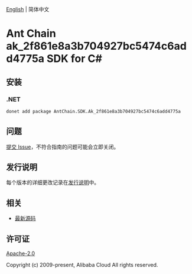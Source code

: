 [English](README.md) | 简体中文

# Ant Chain ak_2f861e8a3b704927bc5474c6add4775a SDK for C#

## 安装

### .NET

```bash
donet add package AntChain.SDK.Ak_2f861e8a3b704927bc5474c6add4775a
```

## 问题

[提交 Issue](https://github.com/alipay/antchain-openapi-prod-sdk/issues/new)，不符合指南的问题可能会立即关闭。

## 发行说明

每个版本的详细更改记录在[发行说明](./ChangeLog.txt)中。

## 相关

* [最新源码](https://github.com/antchain-openapi-prod-sdk)

## 许可证

[Apache-2.0](http://www.apache.org/licenses/LICENSE-2.0)

Copyright (c) 2009-present, Alibaba Cloud All rights reserved.
